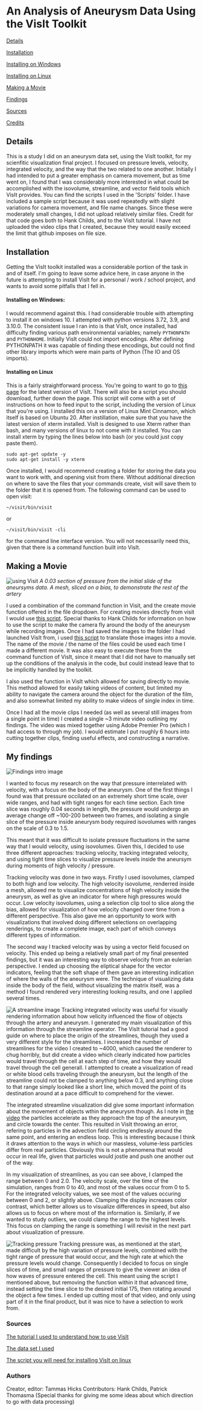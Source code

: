 # An Analysis of Aneurysm Data Using the VisIt Toolkit


[Details](#details)

[Installation](#installation)

[Installing on Windows](#installing-on-windows)    

[Installing on Linux](#installing-on-linux)

[Making a Movie](#making-a-movie)

[Findings](#my-findings)

[Sources](#sources)

[Credits](#authors)

## Details
  This is a study I did on an aneurysm data set, using the VisIt toolkit, for my scienfitic visualization final project. I focused on pressure levels, velocity, integrated velocity, and the way that the two related to one another. Initially I had intended to put a greater emphasis on camera movement, but as time went on, I found that I was considerably more interested in what could be accomplished with the isovolume, streamline, and vector field tools which VisIt provides. You can find the scripts I used in the 'Scripts' folder. I have included a sample script because it was used repeatedly with slight variations for camera movement, and file name changes. Since these were moderately small changes, I did not upload relatively similar files. Credit for that code goes both to Hank Childs, and to the VisIt tutorial. I have not uploaded the video clips that I created, because they would easily exceed the limit that github imposes on file size.
  
## Installation

  Getting the VisIt toolkit installed was a considerable portion of the task in and of itself. I'm going to leave some advice here, in case anyone in the future is attempting to install VisIt for a personal / work / school project, and wants to avoid some pitfalls that I fell in.
  
#### Installing on Windows:
  I would recommend against this. I had considerable trouble with attempting to install it on windows 10. I attempted with python versions 3.72, 3.9, and 3.10.0. The consistent issue I ran into is that VisIt, once installed, had difficulty finding various path environmental variables; namely `PYTHONPATH` and `PYTHONHOME`. Initially VisIt could not import encodings. After defining PYTHONPATH it was capable of finding these encodings, but could not find other library imports which were main parts of Python (The IO and OS imports). 

#### Installing on Linux
  This is a fairly straightforward process. You're going to want to go to [this page](https://visit-dav.github.io/visit-website/releases-as-tables/#series-32) for the latest version of VisIt. There will also be a script you should download, further down the page. This script will come with a set of instructions on how to feed input to the script, including the version of Linux that you're using. I installed this on a version of Linux Mint Cinnamon, which itself is based on Ubuntu 20.
  After instillation, make sure that you have the latest version of xterm installed. VisIt is designed to use Xterm rather than bash, and many versions of linux to not come with it installed. You can install xterm by typing the lines below into bash (or you could just copy paste them).
```
sudo apt-get update -y
sudo apt-get install -y xterm
```
  Once installed, I would recommend creating a folder for storing the data you want to work with, and opening visit from there. Without additional direction on where to save the files that your commands create, visit will save them to the folder that it is opened from. The following command can be used to open visit:
```
~/visit/bin/visit
```
or
```
~/visit/bin/visit -cli
```
for the command line interface version. You will not necessarily need this, given that there is a command function built into VisIt.

## Making a Movie

![using Visit](https://github.com/ScriptkidHicks/AneurysmRendering/blob/main/Images/visit.png)
*A 0.03 section of pressure from the initial slide of the aneursyms data. A mesh, sliced on a bias, to demonstrate the rest of the artery*

  I used a combination of the command function in Visit, and the create movie function offered in the file dropdown. For creating movies directly from visit I would use [this script](https://github.com/ScriptkidHicks/AneurysmRendering/blob/main/Scripts/CameraRotationOnMesh.py). Special thanks to Hank Childs for information on how to use the script to make the camera fly around the body of the aneurysm while recording images. Once I had saved the images to the folder I had launched VisIt from, i used [this script](https://github.com/ScriptkidHicks/AneurysmRendering/blob/main/Scripts/ffmpegsave.py) to translate those images into a movie. The name of the movie / the name of the files could be used each time I made a different movie. It was also easy to execute these from the command function of VisIt, since it meant that I did not have to manually set up the conditions of the analysis in the code, but could instead leave that to be implicitly handled by the toolkit. 
  
  I also used the function in VisIt which allowed for saving directly to movie. This method allowed for easily taking videos of content, but limited my ability to navigate the camera around the object for the duration of the film, and also somewhat limited my ability to make videos of single index in time. 
  
  Once I had all the movie clips I needed (as well as several still images from a single point in time) I created a single ~3 minute video outlining my findings. The video was mixed together using Adobe Premier Pro (which I had access to through my job). I would estimate I put roughly 6 hours into cutting together clips, finding useful effects, and constructing a narrative.
  
## My findings
![Findings intro image](https://github.com/ScriptkidHicks/AneurysmRendering/blob/main/Images/meshless.png)

I wanted to focus my research on the way that pressure interrelated with velocity, with a focus on the body of the aneurysm. One of the first things I found was that pressure occilated on an extremely short time scale, over wide ranges, and had with tight ranges for each time section. Each time slice was roughly 0.04 seconds in length, the pressure would undergo an average change off ~100-200 between two frames, and isolating a single slice of the pressure inside aneurysm body required isovolumes with ranges on the scale of 0.3 to 1.5. 

This meant that it was difficult to isolate pressure fluctuations in the same way that I would velocity, using isovolumes. Given this, I decided to use three different approaches: tracking velocity, tracking integrated velocity, and using tight time slices to visualize pressure levels inside the aneursym during moments of high velocity / pressure.

Tracking velocity was done in two ways. Firstly I used isovolumes, clamped to both high and low velocity. The high velocity isovolume, renderred inside a mesh, allowed me to visualize concentrations of high velocity inside the aneurysm, as well as give an indicator for where high pressures would occur. Low velocity isovolumes, using a selection clip tool to slice along the bias, allowed for visualization of how velocity changed over time from a different perspective. This also gave me an opportunity to work with visualizations that involved doing different selections on overlapping renderings, to create a complete image, each part of which conveys different types of information.

The second way I tracked velocity was by using a vector field focused on velocity. This ended up being a relatively small part of my final presented findings, but it was an interesting way to observe velocity from an eulerian perspective. I ended up choosing the eliptical shape for the vector indicators, feeling that the soft shape of them gave an interesting indication of where the walls of the aneurysm were. The technique of visualizing data inside the body of the field, without visualizing the matrix itself, was a method I found rendered very interesting looking results, and one I applied several times.

![A streamline image](https://github.com/ScriptkidHicks/AneurysmRendering/blob/main/Images/Streamline0008.png)
Tracking integrated velocity was useful for visually rendering information about how velicity influenced the flow of objects through the artery and aneurysm. I generated my main visualization of this information through the streamline operator. The VisIt tutorial had a good guide on where to place the origin of the streamlines, though they used a very different style for the streamlines. I increased the number of streamlines for the video I created to ~4000, which caused the renderer to chug horribly, but did create a video which clearly indicated how particles would travel through the cell at each step of time, and how they would travel through the cell generall. I attempted to create a visualization of read or white blood cells traveling through the aneurysm, but the length of the streamline could not be clamped to anything below 0.3, and anything close to that range simply looked like a short line, which moved the point of its destination around at a pace difficult to comprehend for the viewer.

The integrated streamline visualization did give some important information about the movement of objects wthin the aneurysm though. As I note in [the video](https://www.youtube.com/watch?v=rGB3E8xr6Ug&ab_channel=TammasHicks) the particles accelerate as they approach the top of the aneurysm, and circle towards the center. This resulted in VisIt throwing an error, refering to particles in the advection field circling endlessly around the same point, and entering an endless loop. This is interesting because I think it draws attention to the ways in which our massless, volume-less particles differ from real particles. Obviously this is not a phenomena that would occur in real life, given that particles would jostle and push one another out of the way.

In my visualization of streamlines, as you can see above, I clamped the range between 0 and 2.0. The velocity scale, over the time of the simulation, ranges from 0 to 40, and most of the values occur from 0 to 5. For the integrated velocity values, we see most of the values occuring between 0 and 2, or slightly above. Clamping the display increases color contrast, which better allows us to visualize differences in speed, but also allows us to focus on where most of the information is. Similarly, if we wanted to study outliers, we could clamp the range to the highest levels. This focus on clamping the range is something I will revisit in the next part about visualization of pressure.

![Tracking pressure](https://github.com/ScriptkidHicks/AneurysmRendering/blob/main/Images/visit0200.png)
Tracking pressure was, as mentioned at the start, made difficult by the high variation of pressure levels, combined with the tight range of pressure that would occur, and the high rate at which the pressure levels would change. Consequently I decided to focus on single slices of time, and small ranges of pressure to give the viewer an idea of how waves of pressure entered the cell. This meant using the script I mentioned above, but removing the function within it that advanced time, instead setting the time slice to the desired initial 175, then rotating around the object a few times. I ended up cutting most of that video, and only using part of it in the final product, but it was nice to have a selection to work from. 

### Sources

[The tutorial I used to understand how to use VisIt](https://visit-sphinx-github-user-manual.readthedocs.io/en/develop/tutorials/VisIt_Basics.html)

[The data set I used](https://visit-dav.github.io/largedata/datarchives/aneurysm)

[The script you will need for installing VisIt on linux](https://visit-dav.github.io/visit-website/releases-as-tables/#series-32)

### Authors
Creator, editor: Tammas Hicks
Contributors: Hank Childs, Patrick Thomasma (Special thanks for giving me some ideas about which direction to go with data processing)
